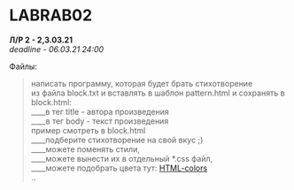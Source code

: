 # LABRAB02  

**Л/Р 2 - 2,3.03.21**  
_deadline - 06.03.21 24:00_  

Файлы:  
> написать программу, которая будет брать стихотворение  
> из файла block.txt и вставлять в шаблон pattern.html и сохранять в block.html:  
> ____в тег title - автора произведения  
> ____в тег body - текст произведения  
> пример смотреть в block.html  
> ____подберите стихотворение на свой вкус ;)  
> ____можете поменять стили,  
> ____можете вынести их в отдельный *.css файл,  
> ____можете подобрать цвета тут: [HTML-colors](https://basicweb.ru/html/html_colors.php)  
> ..  
